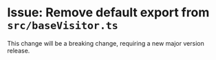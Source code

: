 # Issue: Remove default export from `src/baseVisitor.ts`  
This change will be a breaking change, requiring a new major version release.